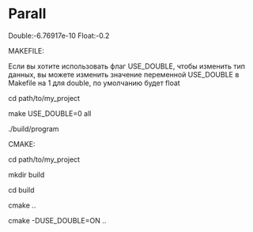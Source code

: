 # Parall
Double:-6.76917e-10
Float:-0.2

MAKEFILE:

Если вы хотите использовать флаг USE_DOUBLE, чтобы изменить тип данных, вы можете изменить значение переменной USE_DOUBLE в Makefile на 1 для double, по умолчанию будет float

cd path/to/my_project

make USE_DOUBLE=0 all

./build/program




CMAKE:

cd path/to/my_project

mkdir build

cd build

cmake ..

cmake -DUSE_DOUBLE=ON ..
